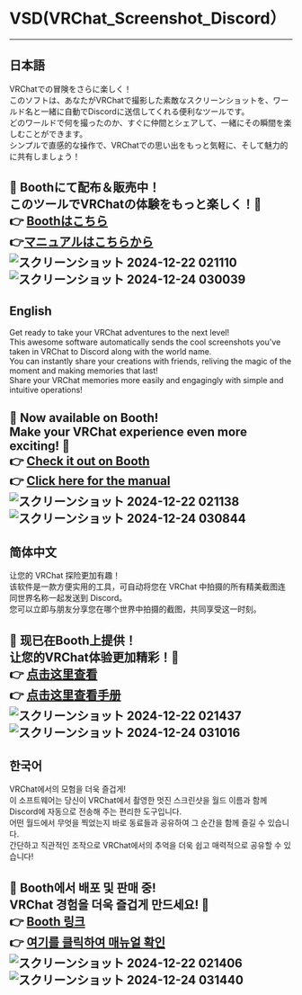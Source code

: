 # VSD(VRChat_Screenshot_Discord）
---
日本語
---
VRChatでの冒険をさらに楽しく！  
このソフトは、あなたがVRChatで撮影した素敵なスクリーンショットを、ワールド名と一緒に自動でDiscordに送信してくれる便利なツールです。  
どのワールドで何を撮ったのか、すぐに仲間とシェアして、一緒にその瞬間を楽しむことができます。  
シンプルで直感的な操作で、VRChatでの思い出をもっと気軽に、そして魅力的に共有しましょう！

🎉 **Boothにて配布＆販売中！**  
このツールでVRChatの体験をもっと楽しく！🚀  
👉 [Boothはこちら](https://yuta-vtuber.booth.pm/items/6396052)  
👉[マニュアルはこちらから](https://docs.google.com/document/d/14dMVd8EGtMno6WoyTJy1ply1nl4FLZevTR6Idnh23lc/edit?usp=sharing)   
![スクリーンショット 2024-12-22 021110](https://github.com/user-attachments/assets/136fb0f8-23fa-4950-9edd-875f985ee093)![スクリーンショット 2024-12-24 030039](https://github.com/user-attachments/assets/cfee5079-bae5-46fa-9449-784990df9a8f)   
---
English
---
Get ready to take your VRChat adventures to the next level!  
This awesome software automatically sends the cool screenshots you've taken in VRChat to Discord along with the world name.  
You can instantly share your creations with friends, reliving the magic of the moment and making memories that last!  
Share your VRChat memories more easily and engagingly with simple and intuitive operations!

🎉 **Now available on Booth!**  
Make your VRChat experience even more exciting! 🚀  
👉 [Check it out on Booth](https://yuta-vtuber.booth.pm/items/6396052)  
👉 [Click here for the manual](https://docs.google.com/document/d/14dMVd8EGtMno6WoyTJy1ply1nl4FLZevTR6Idnh23lc/edit?usp=sharing)   
![スクリーンショット 2024-12-22 021138](https://github.com/user-attachments/assets/7e94485a-dd04-4f30-acf7-c8e89c5ede7a)![スクリーンショット 2024-12-24 030844](https://github.com/user-attachments/assets/e4ee12f8-608e-4654-a16a-7a472a32a164)
---
简体中文
---
让您的 VRChat 探险更加有趣！  
该软件是一款方便实用的工具，可自动将您在 VRChat 中拍摄的所有精美截图连同世界名称一起发送到 Discord。  
您可以立即与朋友分享您在哪个世界中拍摄的截图，共同享受这一时刻。  

🎉 **现已在Booth上提供！**  
让您的VRChat体验更加精彩！🚀  
👉 [点击这里查看](https://yuta-vtuber.booth.pm/items/6396052)  
👉 [点击这里查看手册](https://docs.google.com/document/d/14dMVd8EGtMno6WoyTJy1ply1nl4FLZevTR6Idnh23lc/edit?usp=sharing)   
![スクリーンショット 2024-12-22 021437](https://github.com/user-attachments/assets/af70a0d6-6bd8-4477-8e12-af8160cae58d)![スクリーンショット 2024-12-24 031016](https://github.com/user-attachments/assets/c3486a95-42d3-4ef9-97ae-9eba0f103329)
---
한국어
---
VRChat에서의 모험을 더욱 즐겁게!  
이 소프트웨어는 당신이 VRChat에서 촬영한 멋진 스크린샷을 월드 이름과 함께 Discord에 자동으로 전송해 주는 편리한 도구입니다.  
어떤 월드에서 무엇을 찍었는지 바로 동료들과 공유하여 그 순간을 함께 즐길 수 있습니다.  
간단하고 직관적인 조작으로 VRChat에서의 추억을 더욱 쉽고 매력적으로 공유할 수 있습니다!

🎉 **Booth에서 배포 및 판매 중!**  
VRChat 경험을 더욱 즐겁게 만드세요! 🚀  
👉 [Booth 링크](https://yuta-vtuber.booth.pm/items/6396052)  
👉 [여기를 클릭하여 매뉴얼 확인](https://docs.google.com/document/d/14dMVd8EGtMno6WoyTJy1ply1nl4FLZevTR6Idnh23lc/edit?usp=sharing)   
![スクリーンショット 2024-12-22 021406](https://github.com/user-attachments/assets/5729fc9b-1c1c-4d63-82a9-054650fd2dde)![スクリーンショット 2024-12-24 031440](https://github.com/user-attachments/assets/2a3f53b8-c193-43fd-98a4-b69a24b09280)   
---



